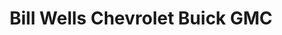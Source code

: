 ---
title: "Bill Wells Chevrolet Buick GMC"
url: /plainview/bill-wells-chevrolet-buick-gmc/
shop: car
---